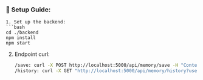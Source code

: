 ### 🚀 **Setup Guide:**
   ```
1. Set up the backend:
   ```bash
   cd ./backend
   npm install
   npm start
   ```
2. Endpoint curl:
   ```bash
   /save: curl -X POST http://localhost:5000/api/memory/save -H "Content-Type: application/json" -d '{"userID": "644b1f4e5f1b2c001c8e4d9a", "gameDate": "2025-04-28", "failed": 2, "difficulty": "Normal", "completed": true, "timeTaken": 40}'
   /history: curl -X GET "http://localhost:5000/api/memory/history?userID=644b1f4e5f1b2c001c8e4d9a&page=1&limit=2"
   ```

